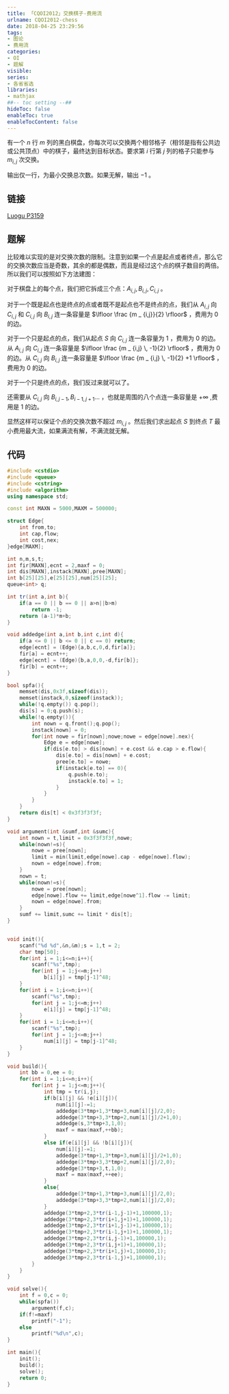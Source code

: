 ```yaml
---
title: 「CQOI2012」交换棋子-费用流
urlname: CQOI2012-chess
date: 2018-04-25 23:29:56
tags:
- 图论
- 费用流
categories: 
- OI
- 题解
visible:
series:
- 各省省选
libraries:
- mathjax 
##-- toc setting --##
hideToc: false
enableToc: true
enableTocContent: false
---
```


有一个 $n$ 行 $m$ 列的黑白棋盘，你每次可以交换两个相邻格子（相邻是指有公共边或公共顶点）中的棋子，最终达到目标状态。要求第 $i$ 行第 $j$ 列的格子只能参与 $m _ {i,j}$ 次交换。

输出仅一行，为最小交换总次数。如果无解，输出 $-1$ 。

<!--more-->

## 链接

[Luogu P3159](https://www.luogu.org/problemnew/show/P3159)

## 题解

比较难以实现的是对交换次数的限制。注意到如果一个点是起点或者终点，那么它的交换次数应当是奇数，其余的都是偶数，而且是经过这个点的棋子数目的两倍。所以我们可以按照如下方法建图：

对于棋盘上的每个点，我们把它拆成三个点：$A _ {i,j},B _ {i,j},C _ {i,j}$ 。

对于一个既是起点也是终点的点或者既不是起点也不是终点的点，我们从 $A _ {i,j}$ 向 $C _ {i,j}$ 和 $C _ {i,j}$ 向 $B _ {i,j}$ 连一条容量是 $\lfloor \frac {m _ {i,j}}{2} \rfloor$ ，费用为 $0$ 的边。

对于一个只是起点的点，我们从起点 $S$ 向 $C _ {i,j}$ 连一条容量为 $1$ ，费用为 $0$ 的边。从 $A _ {i,j}$ 向 $C _ {i,j}$ 连一条容量是 $\lfloor \frac {m _ {i,j} \, -1}{2} \rfloor$ ，费用为 $0$ 的边。从 $C _ {i,j}$ 向 $B _ {i,j}$ 连一条容量是 $\lfloor \frac {m _ {i,j} \, -1}{2} +1 \rfloor$ ，费用为 $0$ 的边。

对于一个只是终点的点，我们反过来就可以了。

还需要从 $C _ {i,j}$ 向 $B _ {i,j-1},B _ {i-1,j+1}...$ ，也就是周围的八个点连一条容量是 $+\infty$ ,费用是 $1$ 的边。

显然这样可以保证个点的交换次数不超过 $m _ {i,j}$ 。然后我们求出起点 $S$ 到终点 $T$ 最小费用最大流，如果满流有解，不满流就无解。

## 代码



```cpp
#include <cstdio>
#include <queue>
#include <cstring>
#include <algorithm>
using namespace std;

const int MAXN = 5000,MAXM = 500000;

struct Edge{
    int from,to;
    int cap,flow;
    int cost,nex;
}edge[MAXM];

int n,m,s,t;
int fir[MAXN],ecnt = 2,maxf = 0;
int dis[MAXN],instack[MAXN],pree[MAXN];
int b[25][25],e[25][25],num[25][25];
queue<int> q;

int tr(int a,int b){
    if(a == 0 || b == 0 || a>n||b>m)
        return -1;
    return (a-1)*m+b;
}

void addedge(int a,int b,int c,int d){
    if(a <= 0 || b <= 0 || c == 0) return;
    edge[ecnt] = (Edge){a,b,c,0,d,fir[a]};
    fir[a] = ecnt++;
    edge[ecnt] = (Edge){b,a,0,0,-d,fir[b]};
    fir[b] = ecnt++;    
}

bool spfa(){
    memset(dis,0x3f,sizeof(dis));
    memset(instack,0,sizeof(instack));
    while(!q.empty()) q.pop();
    dis[s] = 0;q.push(s);
    while(!q.empty()){
        int nown = q.front();q.pop();
        instack[nown] = 0;
        for(int nowe = fir[nown];nowe;nowe = edge[nowe].nex){
            Edge e = edge[nowe];
            if(dis[e.to] > dis[nown] + e.cost && e.cap > e.flow){
                dis[e.to] = dis[nown] + e.cost;
                pree[e.to] = nowe;
                if(instack[e.to] == 0){
                    q.push(e.to);
                    instack[e.to] = 1;
                }
            }
        }
    }
    return dis[t] < 0x3f3f3f3f;
}

void argument(int &sumf,int &sumc){
    int nown = t,limit = 0x3f3f3f3f,nowe;
    while(nown!=s){
        nowe = pree[nown];
        limit = min(limit,edge[nowe].cap - edge[nowe].flow);
        nown = edge[nowe].from;
    }
    nown = t;
    while(nown!=s){
        nowe = pree[nown];
        edge[nowe].flow += limit,edge[nowe^1].flow -= limit;
        nown = edge[nowe].from;
    }
    sumf += limit,sumc += limit * dis[t];
}


void init(){
    scanf("%d %d",&n,&m);s = 1,t = 2;
    char tmp[50];
    for(int i = 1;i<=n;i++){
        scanf("%s",tmp);
        for(int j = 1;j<=m;j++)
            b[i][j] = tmp[j-1]^48;
    }
    for(int i = 1;i<=n;i++){
        scanf("%s",tmp);
        for(int j = 1;j<=m;j++)
            e[i][j] = tmp[j-1]^48;
    }
    for(int i = 1;i<=n;i++){
        scanf("%s",tmp);
        for(int j = 1;j<=m;j++)
            num[i][j] = tmp[j-1]^48;
    }
}

void build(){
    int bb = 0,ee = 0;
    for(int i = 1;i<=n;i++){
        for(int j = 1;j<=m;j++){
            int tmp = tr(i,j);
            if(b[i][j] && !e[i][j]){
                num[i][j]-=1;
                addedge(3*tmp+1,3*tmp+3,num[i][j]/2,0);
                addedge(3*tmp+3,3*tmp+2,num[i][j]/2+1,0);
                addedge(s,3*tmp+3,1,0);
                maxf = max(maxf,++bb);
            }
            else if(e[i][j] && !b[i][j]){
                num[i][j]-=1;
                addedge(3*tmp+1,3*tmp+3,num[i][j]/2+1,0);
                addedge(3*tmp+3,3*tmp+2,num[i][j]/2,0);
                addedge(3*tmp+3,t,1,0);
                maxf = max(maxf,++ee);
            }
            else{
                addedge(3*tmp+1,3*tmp+3,num[i][j]/2,0);
                addedge(3*tmp+3,3*tmp+2,num[i][j]/2,0); 
            } 
            addedge(3*tmp+2,3*tr(i-1,j-1)+1,100000,1);
            addedge(3*tmp+2,3*tr(i+1,j+1)+1,100000,1);
            addedge(3*tmp+2,3*tr(i+1,j-1)+1,100000,1);
            addedge(3*tmp+2,3*tr(i-1,j+1)+1,100000,1);        
            addedge(3*tmp+2,3*tr(i,j-1)+1,100000,1);
            addedge(3*tmp+2,3*tr(i,j+1)+1,100000,1);
            addedge(3*tmp+2,3*tr(i+1,j)+1,100000,1);
            addedge(3*tmp+2,3*tr(i-1,j)+1,100000,1);
        }
    }
}

void solve(){
    int f = 0,c = 0;
    while(spfa())
        argument(f,c);
    if(f!=maxf)
        printf("-1");
    else
        printf("%d\n",c);
}

int main(){
    init();
    build();
    solve();
    return 0;
}
```


